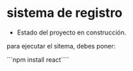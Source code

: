 <h1> sistema de registro</h1>

- Estado del proyecto en construcción.

para ejecutar el sitema, debes poner:

´´´npm install react´´´´
